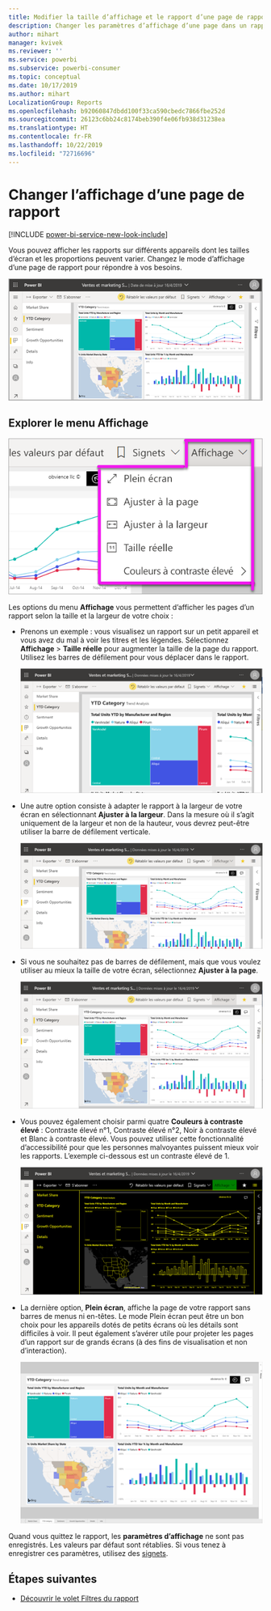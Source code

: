 ```yaml
---
title: Modifier la taille d’affichage et le rapport d’une page de rapport
description: Changer les paramètres d’affichage d’une page dans un rapport Power BI
author: mihart
manager: kvivek
ms.reviewer: ''
ms.service: powerbi
ms.subservice: powerbi-consumer
ms.topic: conceptual
ms.date: 10/17/2019
ms.author: mihart
LocalizationGroup: Reports
ms.openlocfilehash: b92060847dbdd100f33ca590cbedc7866fbe252d
ms.sourcegitcommit: 26123c6bb24c8174beb390f4e06fb938d31238ea
ms.translationtype: HT
ms.contentlocale: fr-FR
ms.lasthandoff: 10/22/2019
ms.locfileid: "72716696"
---
```

# <a name="change-the-display-of-a-report-page"></a>Changer l’affichage d’une page de rapport

[!INCLUDE [power-bi-service-new-look-include](../includes/power-bi-service-new-look-include.md)]

Vous pouvez afficher les rapports sur différents appareils dont les tailles d’écran et les proportions peuvent varier. Changez le mode d’affichage d’une page de rapport pour répondre à vos besoins.

![Capture d’écran du mode d’affichage d’un rapport sur le canevas.](media/end-user-report-view/power-bi-canvas.png)

## <a name="explore-the-view-menu"></a>Explorer le menu Affichage

![Capture d’écran des options du menu déroulant Affichage.](media/end-user-report-view/power-bi-viewmenu.png)


Les options du menu **Affichage** vous permettent d’afficher les pages d’un rapport selon la taille et la largeur de votre choix :

- Prenons un exemple : vous visualisez un rapport sur un petit appareil et vous avez du mal à voir les titres et les légendes.  Sélectionnez **Affichage** > **Taille réelle** pour augmenter la taille de la page du rapport. Utilisez les barres de défilement pour vous déplacer dans le rapport.

    ![Capture d’écran d’un rapport en mode Taille réelle avec deux barres de défilement mises en évidence.](media/end-user-report-view/power-bi-view-actual.png)

- Une autre option consiste à adapter le rapport à la largeur de votre écran en sélectionnant **Ajuster à la largeur**. Dans la mesure où il s’agit uniquement de la largeur et non de la hauteur, vous devrez peut-être utiliser la barre de défilement verticale.

  ![Capture d’écran d’un rapport en mode Ajuster à la largeur avec barre de défilement verticale mise en évidence.](media/end-user-report-view/power-bi-view-width.png)

- Si vous ne souhaitez pas de barres de défilement, mais que vous voulez utiliser au mieux la taille de votre écran, sélectionnez **Ajuster à la page**.

   ![Capture d’écran d’un rapport en mode Ajuster à la page.](media/end-user-report-view/power-bi-view-fit.png)

- Vous pouvez également choisir parmi quatre **Couleurs à contraste élevé** : Contraste élevé n°1, Contraste élevé n°2, Noir à contraste élevé et Blanc à contraste élevé. Vous pouvez utiliser cette fonctionnalité d’accessibilité pour que les personnes malvoyantes puissent mieux voir les rapports. L’exemple ci-dessous est un contraste élevé de 1. 

    ![Capture d’écran d’un rapport défini avec un contraste élevé de #1.](media/end-user-report-view/power-bi-contrast1.png)

- La dernière option, **Plein écran**, affiche la page de votre rapport sans barres de menus ni en-têtes. Le mode Plein écran peut être un bon choix pour les appareils dotés de petits écrans où les détails sont difficiles à voir.  Il peut également s’avérer utile pour projeter les pages d’un rapport sur de grands écrans (à des fins de visualisation et non d’interaction).  

    ![Rapport affiché en mode Plein écran](media/end-user-report-view/power-bi-full-screen.png)

Quand vous quittez le rapport, les **paramètres d’affichage** ne sont pas enregistrés. Les valeurs par défaut sont rétablies. Si vous tenez à enregistrer ces paramètres, utilisez des [signets](end-user-bookmarks.md).

## <a name="next-steps"></a>Étapes suivantes

* [Découvrir le volet Filtres du rapport](end-user-report-filter.md)